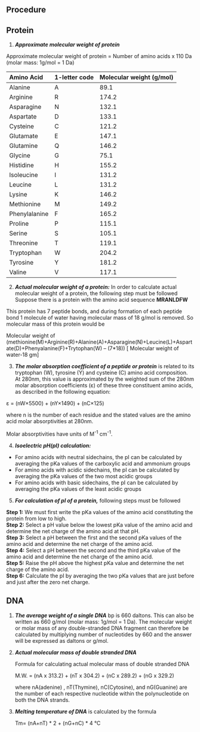 ## Procedure

## **Protein**
1.	***Approximate molecular weight of protein*** 

Approximate molecular weight of protein = Number of amino acids x 110 Da (molar mass: 1g/mol = 1 Da)

| Amino Acid | 1-letter code | Molecular weight (g/mol) |
| :-- | :-- | :-- |
| Alanine |  A   | 89.1 |
| Arginine |  R   | 174.2 |
| Asparagine |  N   | 132.1 |
| Aspartate |  D   | 133.1 |
| Cysteine |  C   | 121.2 |
| Glutamate |  E   | 147.1 |
| Glutamine |  Q   | 146.2 |
| Glycine |  G   | 75.1 |
| Histidine |  H   | 155.2 |
| Isoleucine |  I   | 131.2 |
| Leucine |  L   | 131.2 |
| Lysine |  K   | 146.2 |
| Methionine |  M   | 149.2 |
| Phenylalanine |  F   | 165.2 |
| Proline |  P   | 115.1 |
| Serine |  S   | 105.1 |
| Threonine |  T   | 119.1 |
| Tryptophan |  W   | 204.2 |
| Tyrosine |  Y   | 181.2 |
| Valine | V   | 117.1 |


2. ***Actual molecular weight of a protein:*** In order to calculate actual molecular weight of a protein, the following step must be followed  
Suppose there is a protein with the amino acid sequence **MRANLDFW**  

This protein has 7 peptide bonds, and during formation of each peptide bond 1 molecule of water having molecular mass of 18 g/mol is removed. So molecular mass of this protein would be  

Molecular weight of (methionine(M)+Arginine(R)+Alanine(A)+Asparagine(N)+Leucine(L)+Aspartate(D)+Phenyalanine(F)+Trytophan(W) – (7*18))
[ Molecular weight of water-18 gm]


3. ***The molar absorption coefficient of a peptide or protein*** is related to its tryptophan (W), tyrosine (Y) and cysteine (C) amino acid composition. At 280nm, this value is approximated by the weighted sum of the 280nm molar absorption coefficients (ε) of these three constituent amino acids, as described in the following equation:   

ε = (nW×5500) + (nY×1490) + (nC×125)   

where n is the number of each residue and the stated values are the amino acid molar absorptivities at 280nm.

Molar absorptivities have units of M<sup>-1</sup> cm<sup>-1</sup>.


4. ***Isoelectric pH(pI) calculation:***
- For amino acids with neutral sidechains, the pI can be calculated by averaging the pKa values of the carboxylic acid and ammonium groups 
- For amino acids with acidic sidechains, the pI can be calculated by averaging the pKa values of the two most acidic groups 
- For amino acids with basic sidechains, the pI can be calculated by averaging the pKa values of the least acidic groups 


5. ***For calculation of pI of a protein,*** following steps must be followed

**Step 1:** We must first write the pKa values of the amino acid constituting the protein from low to high.  
**Step 2:** Select a pH value  below the lowest pKa value of the amino acid and determine the net charge of the amino acid at that pH.  
**Step 3:** Select a pH between the first and the second pKa values of the amino acid and determine the net charge of the amino acid.  
**Step 4:** Select a pH between the second and the third pKa value of the amino acid and determine the net charge of the amino acid.  
**Step 5:** Raise the pH above the highest pKa value and determine the net charge of the amino acid.  
**Step 6:** Calculate the pI by averaging the two pKa values that are just before and just after the zero net charge.   


## **DNA**

1.	***The average weight of a single DNA*** bp is 660 daltons. This can also be written as 660 g/mol (molar mass: 1g/mol = 1 Da). The molecular weight or molar mass of any double-stranded DNA fragment can therefore be calculated by multiplying number of nucleotides by 660 and the answer will be expressed as daltons or g/mol.  

   

2. ***Actual molecular mass of double stranded DNA***

   Formula for calculating actual molecular mass of double stranded DNA

    M.W. = (nA x 313.2) + (nT x 304.2) + (nC x 289.2) + (nG x 329.2)

      where nA(adenine) , nT(Thymine), nC(Cytosine), and nG(Guanine) are the number of each respective nucleotide within the polynucleotide on both the DNA strands.


3. ***Melting temperature of DNA*** is calculated by the formula

   Tm= (nA+nT) * 2 + (nG+nC) * 4 °C

